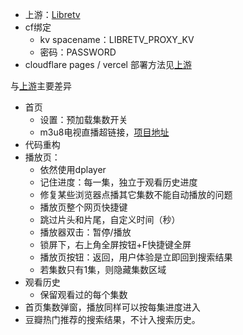 - 上游：[Libretv](https://github.com/LibreSpark/LibreTV)
- cf绑定
  - kv spacename：LIBRETV_PROXY_KV
  - 密码：PASSWORD
- cloudflare pages / vercel 部署方法见[上游](https://github.com/LibreSpark/LibreTV)
  
与[上游](https://github.com/LibreSpark/LibreTV)主要差异

- 首页
  - 设置：预加载集数开关
  - m3u8电视直播超链接，[项目地址](https://github.com/sjnhnp/m3u-player)
- 代码重构
- 播放页：
  - 依然使用dplayer
  - 记住进度：每一集，独立于观看历史进度
  - 修复某些浏览器点播其它集数不能自动播放的问题
  - 播放页整个网页快捷键
  - 跳过片头和片尾，自定义时间（秒）
  - 播放器双击：暂停/播放
  - 锁屏下，右上角全屏按钮+F快捷键全屏
  - 播放页按钮：返回，用户体验是立即回到搜索结果
  - 若集数只有1集，则隐藏集数区域
- 观看历史
  - 保留观看过的每个集数
- 首页集数弹窗，播放同样可以按每集进度进入
- 豆瓣热门推荐的搜索结果，不计入搜索历史。
